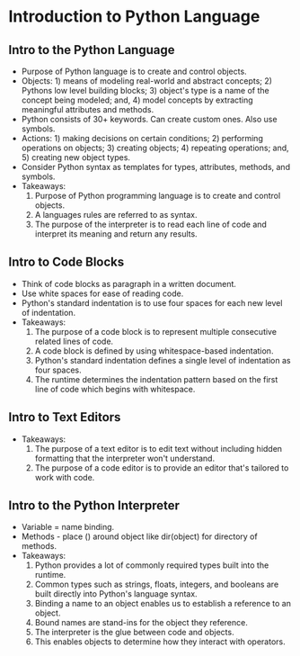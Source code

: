 # Introduction to Python Language

## Intro to the Python Language
- Purpose of Python language is to create and control objects.
- Objects: 1) means of modeling real-world and abstract concepts; 2) Pythons low level building blocks; 3) object's type is a name of the concept being modeled; and, 4) model concepts by extracting meaningful attributes and methods.
- Python consists of 30+ keywords. Can create custom ones. Also use symbols. 
- Actions: 1) making decisions on certain conditions; 2) performing operations on objects; 3) creating objects; 4) repeating operations; and, 5) creating new object types.
- Consider Python syntax as templates for types, attributes, methods, and symbols.
- Takeaways:
    1. Purpose of Python programming language is to create and control objects.
    2. A languages rules are referred to as syntax.
    3. The purpose of the interpreter is to read each line of code and interpret its meaning and return any results.

## Intro to Code Blocks
- Think of code blocks as paragraph in a written document.
- Use white spaces for ease of reading code.
- Python's standard indentation is to use four spaces for each new level of indentation.
- Takeaways:
    1. The purpose of a code block is to represent multiple consecutive related lines of code.
    2. A code block is defined by using whitespace-based indentation.
    3. Python's standard indentation defines a single level of indentation as four spaces.
    4. The runtime determines the indentation pattern based on the first line of code which begins with whitespace.

## Intro to Text Editors
- Takeaways:
    1. The purpose of a text editor is to edit text without including hidden formatting that the interpreter won't understand.
    2. The purpose of a code editor is to provide an editor that's tailored to work with code.

## Intro to the Python Interpreter
- Variable = name binding.
- Methods - place () around object like dir(object) for directory of methods.
- Takeaways:
    1. Python provides a lot of commonly required types built into the runtime.
    2. Common types such as strings, floats, integers, and booleans are built directly into Python's language syntax.
    3. Binding a name to an object enables us to establish a reference to an object.
    4. Bound names are stand-ins for the object they reference.
    5. The interpreter is the glue between code and objects.
    6. This enables objects to determine how they interact with operators.